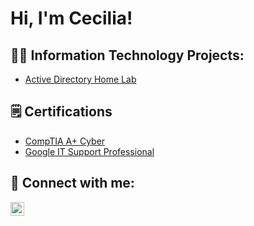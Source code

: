 <h1>Hi, I'm Cecilia! </h1>

<h2>👨‍💻 Information Technology Projects:</h2>

- [Active Directory Home Lab](https://github.com/cecilianguyencg/ActiveDirectoryLab)

<h2>🗒️ Certifications</h2>

- [CompTIA A+ Cyber](https://www.coursera.org/account/accomplishments/verify/A5JZ6PQ22UG2?utm_source=link&utm_medium=certificate&utm_content=cert_image&utm_campaign=sharing_cta&utm_product=course)
- [Google IT Support Professional](https://www.coursera.org/account/accomplishments/professional-cert/ZJJG5HVZ5AZN?utm_source=link&utm_medium=certificate&utm_content=cert_image&utm_campaign=sharing_cta&utm_product=prof)

<h2> 🤳 Connect with me:</h2>

[<img align="left" alt="CeciliaNguyen | LinkedIn" width="22px" src="https://cdn.jsdelivr.net/npm/simple-icons@v3/icons/linkedin.svg" />][linkedin]

[linkedin]: https://linkedin.com/in/cecilianguyencg

<!--
**cecilianguyencg/cecilianguyencg** is a ✨ _special_ ✨ repository because its `README.md` (this file) appears on your GitHub profile.

Here are some ideas to get you started:

- 🔭 I’m currently working on ...
- 🌱 I’m currently learning ...
- 👯 I’m looking to collaborate on ...
- 🤔 I’m looking for help with ...
- 💬 Ask me about ...
- 📫 How to reach me: ...
- 😄 Pronouns: ...
- ⚡ Fun fact: ...
-->
